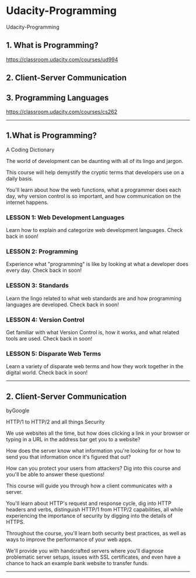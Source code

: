 # Udacity-Programming
Udacity-Programming



## 1. What is Programming?
https://classroom.udacity.com/courses/ud994

## 2. Client-Server Communication


## 3. Programming Languages
https://classroom.udacity.com/courses/cs262

-------

## 1.What is Programming?

A Coding Dictionary

The world of development can be daunting with all of its lingo and jargon. 

This course will help demystify the cryptic terms that developers use on a daily basis. 

You'll learn about how the web functions, what a programmer does each day, why version control is so important, and how communication on the internet happens.





### LESSON 1: Web Development Languages
Learn how to explain and categorize web development languages. Check back in soon!


### LESSON 2: Programming
Experience what "programming" is like by looking at what a developer does every day. Check back in soon!


### LESSON 3: Standards
Learn the lingo related to what web standards are and how programming languages are developed. Check back in soon!


### LESSON 4: Version Control
Get familiar with what Version Control is, how it works, and what related tools are used. Check back in soon!


### LESSON 5: Disparate Web Terms
Learn a variety of disparate web terms and how they work together in the digital world. Check back in soon!



-------

## 2. Client-Server Communication
byGoogle

HTTP/1 to HTTP/2 and all things Security


We use websites all the time, but how does clicking a link in your browser or typing in a URL in the address bar get you to a website? 

How does the server know what information you're looking for or how to send you that information once it's figured that out? 

How can you protect your users from attackers? Dig into this course and you'll be able to answer these questions!

This course will guide you through how a client communicates with a server. 

You'll learn about HTTP's request and response cycle, dig into HTTP headers and verbs, distinguish HTTP/1 from HTTP/2 capabilities, all while experiencing the importance of security by digging into the details of HTTPS. 

Throughout the course, you'll learn both security best practices, as well as ways to improve the performance of your web apps. 

We'll provide you with handcrafted servers where you'll diagnose problematic server setups, issues with SSL certificates, and even have a chance to hack an example bank website to transfer funds.



-------
